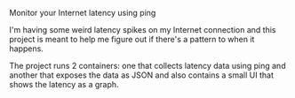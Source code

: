 Monitor your Internet latency using ping

I'm having some weird latency spikes on my Internet connection and this project is meant to help me figure out if there's a pattern to when it happens.

The project runs 2 containers: one that collects latency data using ping and another that exposes the data as JSON and also contains a small UI that shows the latency as a graph.
